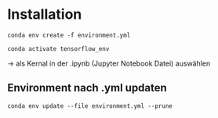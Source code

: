 # Installation

``conda env create -f environment.yml``

``conda activate tensorflow_env``

-> als Kernal in der .ipynb (Jupyter Notebook Datei) auswählen


## Environment nach .yml updaten
``conda env update --file environment.yml --prune``